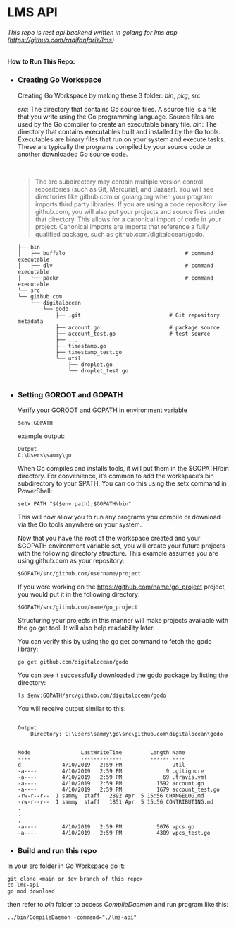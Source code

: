 # LMS API
###### This repo is rest api backend written in golang for lms app (https://github.com/radifanfariz/lms)
#### How to Run This Repo:
- ### Creating Go Workspace

    Creating Go Workspace by making these 3 folder: *bin*, *pkg*, *src* 
    <br/>

  _src_: The directory that contains Go source files. A source file is a file that you write using the Go programming language. Source files are used by the Go compiler to create an executable binary file.
  _bin_: The directory that contains executables built and installed by the Go tools. Executables are binary files that run on your system and execute tasks. These are typically the programs compiled by your source code or another downloaded Go source code.

    <br/>
    
    >The src subdirectory may contain multiple version control repositories (such as Git, Mercurial, and Bazaar). You will see directories like github.com or golang.org when your program imports third party libraries. If you are using a code repository like github.com, you will also put your projects and source files under that directory. This allows for a canonical import of code in your project. Canonical imports are imports that reference a fully qualified package, such as github.com/digitalocean/godo.

    ```.
    ├── bin
    │   ├── buffalo                                      # command executable
    │   ├── dlv                                          # command executable
    │   └── packr                                        # command executable
    └── src
    └── github.com
        └── digitalocean
            └── godo
                ├── .git                            # Git repository metadata
                ├── account.go                      # package source
                ├── account_test.go                 # test source
                ├── ...
                ├── timestamp.go
                ├── timestamp_test.go
                └── util
                    ├── droplet.go
                    └── droplet_test.go


    ```

- ### Setting GOROOT and GOPATH
  Verify your GOROOT and GOPATH in environment variable

    ```
    $env:GOPATH
    ```

    example output:

    ```
    Output
    C:\Users\sammy\go
    ```

    When Go compiles and installs tools, it will put them in the \$GOPATH/bin directory. For convenience, it’s common to add the workspace’s bin subdirectory to your $PATH. You can do this using the setx command in PowerShell:

    ```
    setx PATH "$($env:path);$GOPATH\bin"
    ```

    This will now allow you to run any programs you compile or download via the Go tools anywhere on your system.

    Now that you have the root of the workspace created and your $GOPATH environment variable set, you will create your future projects with the following directory structure. This example assumes you are using github.com as your repository:

    ```
    $GOPATH/src/github.com/username/project
    ```

    If you were working on the https://github.com/name/go_project project, you would put it in the following directory:

    ```
    $GOPATH/src/github.com/name/go_project
    ```

    Structuring your projects in this manner will make projects available with the go get tool. It will also help readability later.

    You can verify this by using the go get command to fetch the godo library:

    ```
    go get github.com/digitalocean/godo
    ```

    You can see it successfully downloaded the godo package by listing the directory:

    ```
    ls $env:GOPATH/src/github.com/digitalocean/godo
    ```

    You will receive output similar to this:

    ```

    Output
        Directory: C:\Users\sammy\go\src\github.com\digitalocean\godo


    Mode                LastWriteTime         Length Name
    ----                -------------         ------ ----
    d-----        4/10/2019   2:59 PM                util
    -a----        4/10/2019   2:59 PM              9 .gitignore
    -a----        4/10/2019   2:59 PM             69 .travis.yml
    -a----        4/10/2019   2:59 PM           1592 account.go
    -a----        4/10/2019   2:59 PM           1679 account_test.go
    -rw-r--r--  1 sammy  staff   2892 Apr  5 15:56 CHANGELOG.md
    -rw-r--r--  1 sammy  staff   1851 Apr  5 15:56 CONTRIBUTING.md
    .
    .
    .
    -a----        4/10/2019   2:59 PM           5076 vpcs.go
    -a----        4/10/2019   2:59 PM           4309 vpcs_test.go
    ```
- ### Build and run this repo
In your src folder in Go Workspace do it:
```
git clone <main or dev branch of this repo>
cd lms-api
go mod download
```
then refer to *bin* folder to access *CompileDaemon* and run program like this:
```
../bin/CompileDaemon -command="./lms-api"
```